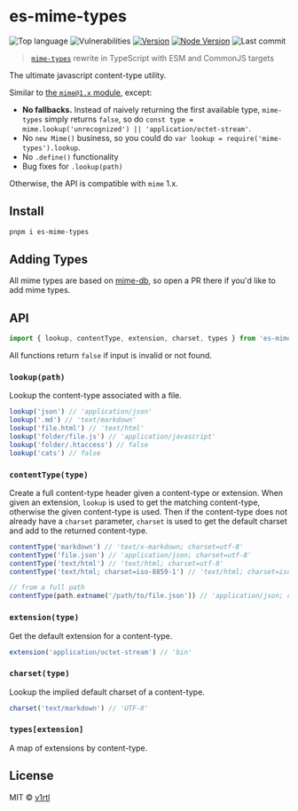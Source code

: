 # es-mime-types

![Top language][top-lang-image]
![Vulnerabilities][snyk-image]
[![Version][npm-v-image]][npm-url]
[![Node Version][node-version-image]][node-version-url]
![Last commit][last-commit-image]

> [`mime-types`](https://github.com/jshttp/mime-types) rewrite in TypeScript with ESM and CommonJS targets

The ultimate javascript content-type utility.

Similar to [the `mime@1.x` module](https://www.npmjs.com/package/mime), except:

- **No fallbacks.** Instead of naively returning the first available type,
  `mime-types` simply returns `false`, so do
  `const type = mime.lookup('unrecognized') || 'application/octet-stream'`.
- No `new Mime()` business, so you could do `var lookup = require('mime-types').lookup`.
- No `.define()` functionality
- Bug fixes for `.lookup(path)`

Otherwise, the API is compatible with `mime` 1.x.

## Install

```sh
pnpm i es-mime-types
```

## Adding Types

All mime types are based on [mime-db](https://www.npmjs.com/package/mime-db),
so open a PR there if you'd like to add mime types.

## API

```ts
import { lookup, contentType, extension, charset, types } from 'es-mime-types'
```

All functions return `false` if input is invalid or not found.

### `lookup(path)`

Lookup the content-type associated with a file.

```ts
lookup('json') // 'application/json'
lookup('.md') // 'text/markdown'
lookup('file.html') // 'text/html'
lookup('folder/file.js') // 'application/javascript'
lookup('folder/.htaccess') // false
lookup('cats') // false
```

### `contentType(type)`

Create a full content-type header given a content-type or extension.
When given an extension, `lookup` is used to get the matching
content-type, otherwise the given content-type is used. Then if the
content-type does not already have a `charset` parameter, `charset`
is used to get the default charset and add to the returned content-type.

```ts
contentType('markdown') // 'text/x-markdown; charset=utf-8'
contentType('file.json') // 'application/json; charset=utf-8'
contentType('text/html') // 'text/html; charset=utf-8'
contentType('text/html; charset=iso-8859-1') // 'text/html; charset=iso-8859-1'

// from a full path
contentType(path.extname('/path/to/file.json')) // 'application/json; charset=utf-8'
```

### `extension(type)`

Get the default extension for a content-type.

```ts
extension('application/octet-stream') // 'bin'
```

### `charset(type)`

Lookup the implied default charset of a content-type.

```ts
charset('text/markdown') // 'UTF-8'
```

### `types[extension]`

A map of extensions by content-type.

## License

MIT © [v1rtl](https://v1rtl.site)

[node-version-image]: https://img.shields.io/node/v/es-mime-types.svg?style=flat-square
[node-version-url]: https://nodejs.org
[top-lang-image]: https://img.shields.io/github/languages/top/talentlessguy/es-mime-types.svg?style=flat-square
[snyk-image]: https://img.shields.io/snyk/vulnerabilities/npm/es-mime-types.svg?style=flat-square
[npm-v-image]: https://img.shields.io/npm/v/es-mime-types.svg?style=flat-square
[npm-url]: https://www.npmjs.com/package/es-mime-types
[last-commit-image]: https://img.shields.io/github/last-commit/talentlessguy/es-mime-types.svg?style=flat-square
